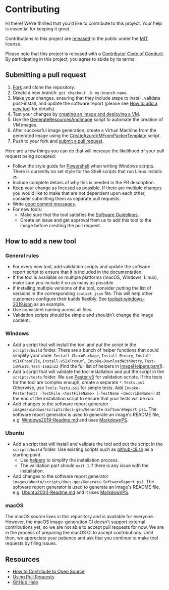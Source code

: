 # Contributing

[fork]: https://github.com/actions/runner-images/fork
[pr]: https://github.com//actions/runner-images/compare
[code-of-conduct]: CODE_OF_CONDUCT.md

Hi there! We're thrilled that you'd like to contribute to this project. Your help is essential for keeping it great.

Contributions to this project are [released](https://help.github.com/articles/github-terms-of-service/#6-contributions-under-repository-license) to the public under the [MIT](LICENSE.md) license.

Please note that this project is released with a [Contributor Code of Conduct][code-of-conduct]. By participating in this project, you agree to abide by its terms.

## Submitting a pull request

1. [Fork][fork] and clone the repository.
1. Create a new branch: `git checkout -b my-branch-name`.
1. Make your changes, ensuring that they include steps to install, validate post-install, and update the software report (please see [How to add a new tool](CONTRIBUTING.md#how-to-add-a-new-tool) for details).
1. Test your changes by [creating an image and deploying a VM](docs/create-image-and-azure-resources.md).
1. Use the [GenerateResourcesAndImage](helpers/GenerateResourcesAndImage.ps1) script to automate the creation of VM images.
1. After successful image generation, create a Virtual Machine from the generated image using the [CreateAzureVMFromPackerTemplate](helpers/CreateAzureVMFromPackerTemplate.ps1) script.
1. Push to your fork and [submit a pull request][pr].

Here are a few things you can do that will increase the likelihood of your pull request being accepted:

- Follow the style guide for [Powershell](https://github.com/PoshCode/PowerShellPracticeAndStyle) when writing Windows scripts. There is currently no set style for the Shell scripts that run Linux installs :soon:.
- Include complete details of why this is needed in the PR description.
- Keep your change as focused as possible. If there are multiple changes you would like to make that are not dependent upon each other, consider submitting them as separate pull requests.
- Write [good commit messages](http://tbaggery.com/2008/04/19/a-note-about-git-commit-messages.html).
- For new tools:
  - Make sure that the tool satisfies the [Software Guidelines](README.md#software-guidelines).
  - Create an issue and get approval from us to add this tool to the image before creating the pull request.

## How to add a new tool

### General rules

- For every new tool, add validation scripts and update the software report script to ensure that it is included in the documentation.
- If the tool is available on multiple platforms (macOS, Windows, Linux), make sure you include it on as many as possible.
- If installing multiple versions of the tool, consider putting the list of versions in the corresponding `toolset.json` file. This will help other customers configure their builds flexibly. See [toolset-windows-2019.json](images/windows/toolsets/toolset-2019.json) as an example.
- Use consistent naming across all files.
- Validation scripts should be simple and shouldn't change the image content.

### Windows

- Add a script that will install the tool and put the script in the `scripts/build` folder.
There are a bunch of helper functions that could simplify your code: `Install-ChocoPackage`, `Install-Binary`, `Install-VSIXFromFile`, `Install-VSIXFromUrl`, `Invoke-DownloadWithRetry`, `Test-IsWin19`, `Test-IsWin22` (find the full list of helpers in [ImageHelpers.psm1](images/windows/scripts/helpers/ImageHelpers.psm1)).
- Add a script that will validate the tool installation and put the script in the `scripts/tests` folder.
We use [Pester v5](https://github.com/pester/pester) for validation scripts. If the tests for the tool are complex enough, create a separate `*.Tests.ps1`. Otherwise, use `Tools.Tests.ps1` for simple tests.
Add `Invoke-PesterTests -TestFile <testFileName> [-TestName <describeName>]` at the end of the installation script to ensure that your tests will be run.
- Add changes to the software report generator `images/windows/scripts/docs-gen/Generate-SoftwareReport.ps1`. The software report generator is used to generate an image's README file, e.g. [Windows2019-Readme.md](images/windows/Windows2019-Readme.md) and uses [MarkdownPS](https://github.com/Sarafian/MarkdownPS).

### Ubuntu

- Add a script that will install and validate the tool and put the script in the `scripts/build` folder.
Use existing scripts such as [github-cli.sh](images/ubuntu/scripts/build/github-cli.sh) as a starting point.
  - Use [helpers](images/ubuntu/scripts/helpers/install.sh) to simplify the installation process.
  - The validation part should `exit 1` if there is any issue with the installation.
- Add changes to the software report generator `images/ubuntu/scripts/docs-gen/Generate-SoftwareReport.ps1`. The software report generator is used to generate an image's README file, e.g. [Ubuntu2004-Readme.md](images/ubuntu/Ubuntu2004-README.md) and it uses [MarkdownPS](https://github.com/Sarafian/MarkdownPS).

### macOS

The macOS source lives in this repository and is available for everyone. However, the macOS image-generation CI doesn't support external contributions yet, so we are not able to accept pull requests for now.
We are in the process of preparing the macOS CI to accept contributions. Until then, we appreciate your patience and ask that you continue to make tool requests by filing issues.

## Resources

- [How to Contribute to Open Source](https://opensource.guide/how-to-contribute/)
- [Using Pull Requests](https://help.github.com/articles/about-pull-requests/)
- [GitHub Help](https://help.github.com)
